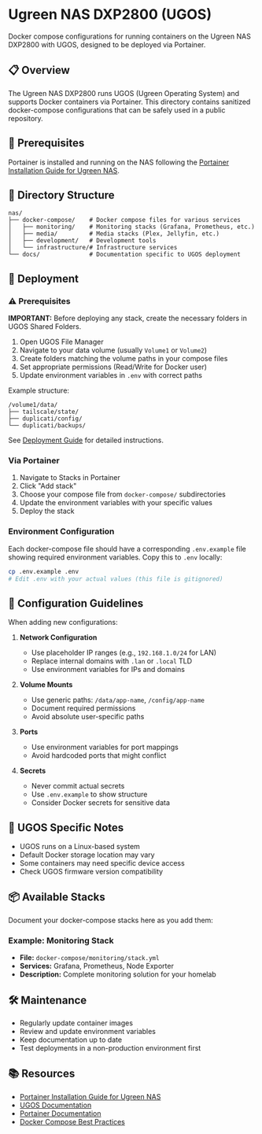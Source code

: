 # Ugreen NAS DXP2800 (UGOS)

Docker compose configurations for running containers on the Ugreen NAS DXP2800 with UGOS, designed to be deployed via Portainer.

## 📋 Overview

The Ugreen NAS DXP2800 runs UGOS (Ugreen Operating System) and supports Docker containers via Portainer. This directory contains sanitized docker-compose configurations that can be safely used in a public repository.

## 🎯 Prerequisites

Portainer is installed and running on the NAS following the [Portainer Installation Guide for Ugreen NAS](https://mariushosting.com/how-to-install-portainer-on-your-ugreen-nas/).

## 📁 Directory Structure

```
nas/
├── docker-compose/    # Docker compose files for various services
│   ├── monitoring/    # Monitoring stacks (Grafana, Prometheus, etc.)
│   ├── media/         # Media stacks (Plex, Jellyfin, etc.)
│   ├── development/   # Development tools
│   └── infrastructure/# Infrastructure services
└── docs/              # Documentation specific to UGOS deployment
```

## 🚀 Deployment

### ⚠️ Prerequisites

**IMPORTANT:** Before deploying any stack, create the necessary folders in UGOS Shared Folders.

1. Open UGOS File Manager
2. Navigate to your data volume (usually `Volume1` or `Volume2`)
3. Create folders matching the volume paths in your compose files
4. Set appropriate permissions (Read/Write for Docker user)
5. Update environment variables in `.env` with correct paths

Example structure:
```
/volume1/data/
├── tailscale/state/
├── duplicati/config/
└── duplicati/backups/
```

See [Deployment Guide](docs/DEPLOYMENT.md#important-create-shared-folders-before-deployment) for detailed instructions.

### Via Portainer

1. Navigate to Stacks in Portainer
2. Click "Add stack"
3. Choose your compose file from `docker-compose/` subdirectories
4. Update the environment variables with your specific values
5. Deploy the stack

### Environment Configuration

Each docker-compose file should have a corresponding `.env.example` file showing required environment variables. Copy this to `.env` locally:

```bash
cp .env.example .env
# Edit .env with your actual values (this file is gitignored)
```

## 📝 Configuration Guidelines

When adding new configurations:

1. **Network Configuration**
   - Use placeholder IP ranges (e.g., `192.168.1.0/24` for LAN)
   - Replace internal domains with `.lan` or `.local` TLD
   - Use environment variables for IPs and domains

2. **Volume Mounts**
   - Use generic paths: `/data/app-name`, `/config/app-name`
   - Document required permissions
   - Avoid absolute user-specific paths

3. **Ports**
   - Use environment variables for port mappings
   - Avoid hardcoded ports that might conflict

4. **Secrets**
   - Never commit actual secrets
   - Use `.env.example` to show structure
   - Consider Docker secrets for sensitive data

## 🔧 UGOS Specific Notes

- UGOS runs on a Linux-based system
- Default Docker storage location may vary
- Some containers may need specific device access
- Check UGOS firmware version compatibility

## 📦 Available Stacks

Document your docker-compose stacks here as you add them:

### Example: Monitoring Stack
- **File:** `docker-compose/monitoring/stack.yml`
- **Services:** Grafana, Prometheus, Node Exporter
- **Description:** Complete monitoring solution for your homelab

## 🛠️ Maintenance

- Regularly update container images
- Review and update environment variables
- Keep documentation up to date
- Test deployments in a non-production environment first

## 📚 Resources

- [Portainer Installation Guide for Ugreen NAS](https://mariushosting.com/how-to-install-portainer-on-your-ugreen-nas/)
- [UGOS Documentation](https://www.ugreen.com/support)
- [Portainer Documentation](https://docs.portainer.io)
- [Docker Compose Best Practices](https://docs.docker.com/compose/production/)

